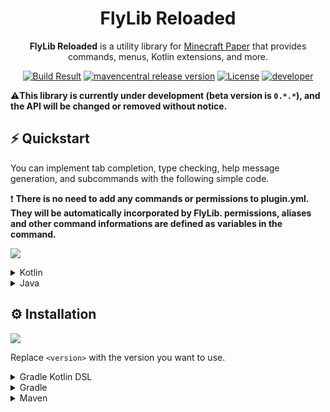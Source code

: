 <h1 align="center">FlyLib Reloaded</h1>

<p align="center"><b>FlyLib Reloaded</b> is a utility library for <a href="https://papermc.io">Minecraft Paper</a> that provides commands, menus, Kotlin extensions, and more.</p>

<div align="center">
    <a href="https://github.com/TeamKun/flylib-reloaded"><img src="https://img.shields.io/github/workflow/status/TeamKun/flylib-reloaded/Build?style=flat-square" alt="Build Result"></a>
    <a href="https://github.com/TeamKun/flylib-reloaded"><img src="https://img.shields.io/maven-central/v/dev.kotx/flylib-reloaded?color=blueviolet&label=version&style=flat-square" alt="mavencentral release version"></a>
    <a href="https://opensource.org/licenses/mit-license.php"><img src="https://img.shields.io/static/v1?label=license&message=MIT&style=flat-square&color=blue" alt="License"></a>
    <a href="https://twitter.com/kotx__"><img src="https://img.shields.io/static/v1?label=developer&message=kotx__&style=flat-square&color=orange" alt="developer"></a>
</div>

⚠️**This library is currently under development (beta version is `0.*.*`), and the API will be changed or removed without notice.**

## ⚡ Quickstart

You can implement tab completion, type checking, help message generation, and subcommands with the following simple code.

❗ **There is no need to add any commands or permissions to plugin.yml. They will be automatically incorporated by FlyLib. permissions, aliases and other command informations are defined as variables in the command.**

[![](https://cdn.kotx.dev/2021-06-14%2023-07-02.gif)]()

<details>
<summary>Kotlin</summary>
<div>

```kotlin
class KTestPlugin : JavaPlugin() {
    override fun onEnable() {
        flyLib {
            command {
                listen<PlayerMoveEvent> {
                    it.player.send("You moved from ${it.from} to ${it.to}")
                }
                
                defaultConfiguration {
                    permission(Permission.OP)
                }

                register(PrintNumberCommand)
                register(TabCompleteCommand)
                register(ParentCommand)
                register(MenuCommand)
                register("direct") {
                    description("Directly registered command")
                    executes {
                        send("Hello direct command!")
                    }
                }
            }
        }
    }
}

object PrintNumberCommand : Command("printnumber") {
    override val usages: MutableList<Usage> = mutableListOf(
        Usage(
            arrayOf(Argument.Integer("number", min = 0, max = 10))
        ) {
            send("You sent ${args.first()}!")
        }
    )
}

object TabCompleteCommand : Command("tabcomplete") {
    override val usages: MutableList<Usage> = mutableListOf(
        Usage(
            arrayOf(
                Argument.Selection("mode", "active", "inactive"),
                Argument.Player("target"),
                Argument.Position("position")
            )
        )
    )
}

object ParentCommand : Command("parent") {
    override val children: MutableList<Command> = mutableListOf(ChildrenCommand)

    object ChildrenCommand : Command("children") {
        override fun CommandContext.execute() {
            send("You executed children command!")
        }
    }
}

object MenuCommand : Command("menu") {
    override fun CommandContext.execute() {
        ChestMenu.display(player!!) {
            item(5, 1, item(Material.DIAMOND) {
                displayName("Super Diamond")
                lore("Very Expensive!")
                enchant(LUCK, true)
            }) {
                send {
                    append("You clicked me!?", TextDecoration.BOLD)
                }
            }
        }
    }
}
```
</div>
</details>

<details>
<summary>Java</summary>
<div>

```java
class TestPlugin extends JavaPlugin {
    @Override
    public void onEnable() {
        FlyLib.inject(this, flyLib -> {
            flyLib.listen(PlayerMoveEvent.class, event -> {
                event.getPlayer().sendMessage("You moved from " + event.getFrom() + " to " + event.getTo());
            });

            flyLib.command(command -> {
                command.defaultConfiguration(defaultConfiguration -> {
                    defaultConfiguration.permission(Permission.OP);
                });

                command.register(new PrintNumberCommand());
                command.register(new TabCompleteCommand());
                command.register(new ParentCommand());
                command.register(new MenuCommand());
                command.register("direct", builder -> {
                    builder.description("Directly registered command");
                    builder.executes(context -> {
                        context.send("Hello direct command!");
                    });
                });
            });
        });
    }
}

class PrintNumberCommand extends Command {
    public PrintNumberCommand() {
        super("printnumber");
        usage(usage -> {
            usage.intArgument("number", 0, 10);
            usage.executes(context -> {
                context.send("You sent " + context.getArgs()[0] + "!");
                context.send(builder -> {
                    builder.append(Component.text(""));
                });
            });
        });
    }
}

class TabCompleteCommand extends Command {
    public TabCompleteCommand() {
        super("tabcomplete");
        usage(usage -> {
            usage.selectionArgument("mode", "active", "inactive");
            usage.playerArgument("target");
            usage.positionArgument("position");
        });
    }
}

class ParentCommand extends Command {
    public ParentCommand() {
        super("parent");
        child(new JChildrenCommand());
    }

    static class ChildrenCommand extends Command {
        public ChildrenCommand() {
            super("children");
        }
    }
}

class MenuCommand extends Command {
    public MenuCommand() {
        super("menu");
    }

    @Override
    public void execute(@NotNull CommandContext context) {
        ChestMenu.display(context.getPlayer(), builder -> {
            builder.item(5, 1, ExtensionsKt.item(Material.DIAMOND, itemBuilder -> {
                itemBuilder.displayName("Super Diamond");
                itemBuilder.lore("Very Expensive!");
                itemBuilder.enchant(Enchantment.LUCK, true);
            }), event -> {
                context.send(componentBuilder -> {
                    TextExtensionsKt.append(componentBuilder, "You clicked me!?", TextDecoration.BOLD);
                });
            });
        });
    }
}
```
</div>
</details>

## ⚙️ Installation

[![](https://img.shields.io/maven-central/v/dev.kotx/flylib-reloaded?color=blueviolet&label=version&style=flat-square)](https://github.com/TeamKun/flylib-reloaded)

Replace `<version>` with the version you want to use.

<details>
<summary>Gradle Kotlin DSL</summary>
<div>

Please add the following configs to your `build.gradle.kts`.  
Use the `shadowJar` task when building plugins (generating jars to put in plugins/).

```kotlin
plugins {
    id("com.github.johnrengelman.shadow") version "6.0.0"
}
```
```kotlin
dependencies {
    implementation("dev.kotx:flylib-reloaded:<version>")
}
```

The following code is a configuration of shadowJar that combines all dependencies into one jar.  
It relocates all classes under the project's groupId to avoid conflicts that can occur when multiple plugins using different versions of flylib are deployed to the server.  

By setting the following, the contents of the jar file will look like this  
[![](https://cdn.kotx.dev/idea64_2021-06-14%2022-38-27.png)]()

```kotlin
import com.github.jengelman.gradle.plugins.shadow.tasks.ConfigureShadowRelocation

<..some gradle configurations..>

val relocateShadow by tasks.registering(ConfigureShadowRelocation::class) {
    target = tasks.shadowJar.get()
    prefix = project.group.toString()
}

tasks.shadowJar {
    dependsOn(relocateShadow)
}
```

</div>
</details>

<details>
<summary>Gradle</summary>
<div>

```groovy
plugins {
    id "com.github.johnrengelman.shadow" version "6.0.0"
}
```
```groovy
dependencies {
    implementation "dev.kotx:flylib-reloaded:<version>"
}
```

The following code is a configuration of shadowJar that combines all dependencies into one jar.  
It relocates all classes under the project's groupId to avoid conflicts that can occur when multiple plugins using different versions of flylib are deployed to the server.

By setting the following, the contents of the jar file will look like this  
[![](https://cdn.kotx.dev/idea64_2021-06-14%2022-38-27.png)]()

```groovy
import com.github.jengelman.gradle.plugins.shadow.tasks.ConfigureShadowRelocation

<..some gradle configurations..>

task relocateShadow(type: ConfigureShadowRelocation) {
    target = tasks.shadowJar
    prefix = project.group
}

tasks.shadowJar.dependsOn tasks.relocateShadow
```

</div>
</details>

<details>
<summary>Maven</summary>
<div>

wait...!

</div>
</details>
